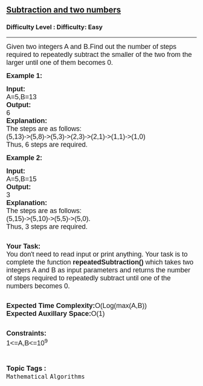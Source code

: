 <h2><a href="https://www.geeksforgeeks.org/problems/subtraction-and-two-numbers0816/0">Subtraction and two numbers</a></h2><h3>Difficulty Level : Difficulty: Easy</h3><hr><div class="problems_problem_content__Xm_eO"><p><span style="font-size:18px"><span style="font-family:arial,helvetica,sans-serif">Given two integers A and B.Find out the number of steps required to repeatedly subtract the smaller of the two from the larger until one of them becomes 0.</span></span></p>

<p><span style="font-size:18px"><strong><span style="font-family:arial,helvetica,sans-serif">Example 1:</span></strong></span></p>

<pre><span style="font-size:18px"><span style="font-family:arial,helvetica,sans-serif"><strong>Input:</strong>
A=5,B=13
<strong>Output:</strong>
6
<strong>Explanation:</strong>
The steps are as follows:
(5,13)-&gt;(5,8)-&gt;(5,3)-&gt;(2,3)-&gt;(2,1)-&gt;(1,1)-&gt;(1,0)
Thus, 6 steps are required.</span></span></pre>

<p><span style="font-size:18px"><strong><span style="font-family:arial,helvetica,sans-serif">Example 2:</span></strong></span></p>

<pre><span style="font-size:18px"><span style="font-family:arial,helvetica,sans-serif"><strong>Input:</strong>
A=5,B=15
<strong>Output:</strong>
3</span><span style="font-family:arial,helvetica,sans-serif">
<strong>Explanation:</strong>
The steps are as follows:
(5,15)-&gt;(5,10)-&gt;(5,5)-&gt;(5,0).
Thus, 3 steps are required.</span></span></pre>

<p><br>
<span style="font-size:18px"><span style="font-family:arial,helvetica,sans-serif"><strong>Your Task:</strong><br>
You don't need to read input or print anything. Your task is to complete the function <strong>repeatedSubtraction()</strong> which takes two integers A and B as input parameters and returns the number of steps required to repeatedly subtract until one of the numbers becomes 0.</span></span></p>

<p><br>
<span style="font-size:18px"><span style="font-family:arial,helvetica,sans-serif"><strong>Expected Time Complexity:</strong>O(Log(max(A,B))<br>
<strong>Expected Auxillary Space:</strong>O(1)</span></span></p>

<p><br>
<span style="font-size:18px"><span style="font-family:arial,helvetica,sans-serif"><strong>Constraints:</strong><br>
1&lt;=A,B&lt;=10<sup>9</sup></span></span></p>
</div><br><p><span style=font-size:18px><strong>Topic Tags : </strong><br><code>Mathematical</code>&nbsp;<code>Algorithms</code>&nbsp;